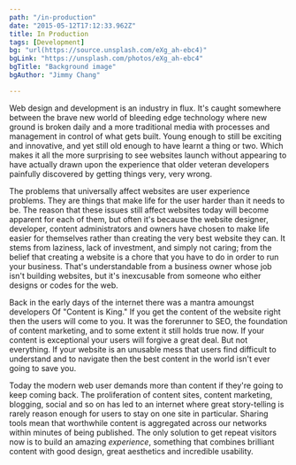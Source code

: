```yaml
---
path: "/in-production"
date: "2015-05-12T17:12:33.962Z"
title: In Production
tags: [Development]
bg: "url(https://source.unsplash.com/eXg_ah-ebc4)"
bgLink: "https://unsplash.com/photos/eXg_ah-ebc4"
bgTitle: "Background image"
bgAuthor: "Jimmy Chang"

---
```

Web design and development is an industry in flux. It's caught somewhere between the brave new world of bleeding edge technology where new ground is broken daily and a more traditional media with processes and management in control of what gets built. Young enough to still be exciting and innovative, and yet still old enough to have learnt a thing or two. Which makes it all the more surprising to see websites launch without appearing to have actually drawn upon the experience that older veteran developers painfully discovered by getting things very, very wrong.
<!-- more -->
The problems that universally affect websites are user experience problems. They are things that make life for the user harder than it needs to be. The reason that these issues still affect websites today will become apparent for each of them, but often it's because the website designer, developer, content administrators and owners have chosen to make life easier for themselves rather than creating the very best website they can. It stems from laziness, lack of investment, and simply not caring; from the belief that creating a website is a chore that you have to do in order to run your business. That's understandable from a business owner whose job isn't building websites, but it's inexcusable from someone who either designs or codes for the web.

Back in the early days of the internet there was a mantra amoungst developers Of "Content is King." If you get the content of the website right then the users will come to you. It was the forerunner to SEO, the foundation of content marketing, and to some extent it still holds true now. If your content is exceptional your users will forgive a great deal. But not everything. If your website is an unusable mess that users find difficult to understand and to navigate then the best content in the world isn't ever going to save you.

Today the modern web user demands more than content if they're going to keep coming back. The proliferation of content sites, content marketing, blogging, social and so on has led to an internet where great story-telling is rarely reason enough for users to stay on one site in particular. Sharing tools mean that worthwhile content is aggregated across our networks within minutes of being published. The only solution to get repeat visitors now is to build an amazing *experience*, something that combines brilliant content with good design, great aesthetics and incredible usability. 
